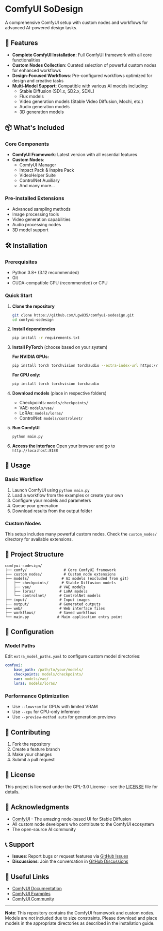# ComfyUI SoDesign

A comprehensive ComfyUI setup with custom nodes and workflows for advanced AI-powered design tasks.

## 🚀 Features

- **Complete ComfyUI Installation**: Full ComfyUI framework with all core functionalities
- **Custom Nodes Collection**: Curated selection of powerful custom nodes for enhanced workflows
- **Design-Focused Workflows**: Pre-configured workflows optimized for design and creative tasks
- **Multi-Model Support**: Compatible with various AI models including:
  - Stable Diffusion (SD1.x, SD2.x, SDXL)
  - Flux models
  - Video generation models (Stable Video Diffusion, Mochi, etc.)
  - Audio generation models
  - 3D generation models

## 📦 What's Included

### Core Components
- **ComfyUI Framework**: Latest version with all essential features
- **Custom Nodes**:
  - ComfyUI Manager
  - Impact Pack & Inspire Pack
  - VideoHelper Suite
  - ControlNet Auxiliary
  - And many more...

### Pre-installed Extensions
- Advanced sampling methods
- Image processing tools
- Video generation capabilities
- Audio processing nodes
- 3D model support

## 🛠️ Installation

### Prerequisites
- Python 3.8+ (3.12 recommended)
- Git
- CUDA-compatible GPU (recommended) or CPU

### Quick Start

1. **Clone the repository**
   ```bash
   git clone https://github.com/Lgw835/comfyui-sodesign.git
   cd comfyui-sodesign
   ```

2. **Install dependencies**
   ```bash
   pip install -r requirements.txt
   ```

3. **Install PyTorch** (choose based on your system)

   **For NVIDIA GPUs:**
   ```bash
   pip install torch torchvision torchaudio --extra-index-url https://download.pytorch.org/whl/cu128
   ```

   **For CPU only:**
   ```bash
   pip install torch torchvision torchaudio
   ```

4. **Download models** (place in respective folders)
   - Checkpoints: `models/checkpoints/`
   - VAE: `models/vae/`
   - LoRAs: `models/loras/`
   - ControlNet: `models/controlnet/`

5. **Run ComfyUI**
   ```bash
   python main.py
   ```

6. **Access the interface**
   Open your browser and go to `http://localhost:8188`

## 🎯 Usage

### Basic Workflow
1. Launch ComfyUI using `python main.py`
2. Load a workflow from the examples or create your own
3. Configure your models and parameters
4. Queue your generation
5. Download results from the output folder

### Custom Nodes
This setup includes many powerful custom nodes. Check the `custom_nodes/` directory for available extensions.

## 📁 Project Structure

```
comfyui-sodesign/
├── comfy/                 # Core ComfyUI framework
├── custom_nodes/          # Custom node extensions
├── models/               # AI models (excluded from git)
│   ├── checkpoints/      # Stable Diffusion models
│   ├── vae/             # VAE models
│   ├── loras/           # LoRA models
│   └── controlnet/      # ControlNet models
├── input/               # Input images
├── output/              # Generated outputs
├── web/                 # Web interface files
├── workflows/           # Saved workflows
└── main.py             # Main application entry point
```

## 🔧 Configuration

### Model Paths
Edit `extra_model_paths.yaml` to configure custom model directories:

```yaml
comfyui:
    base_path: /path/to/your/models/
    checkpoints: models/checkpoints/
    vae: models/vae/
    loras: models/loras/
```

### Performance Optimization
- Use `--lowvram` for GPUs with limited VRAM
- Use `--cpu` for CPU-only inference
- Use `--preview-method auto` for generation previews

## 🤝 Contributing

1. Fork the repository
2. Create a feature branch
3. Make your changes
4. Submit a pull request

## 📄 License

This project is licensed under the GPL-3.0 License - see the [LICENSE](LICENSE) file for details.

## 🙏 Acknowledgments

- [ComfyUI](https://github.com/comfyanonymous/ComfyUI) - The amazing node-based UI for Stable Diffusion
- All custom node developers who contribute to the ComfyUI ecosystem
- The open-source AI community

## 📞 Support

- **Issues**: Report bugs or request features via [GitHub Issues](https://github.com/Lgw835/comfyui-sodesign/issues)
- **Discussions**: Join the conversation in [GitHub Discussions](https://github.com/Lgw835/comfyui-sodesign/discussions)

## 🔗 Useful Links

- [ComfyUI Documentation](https://docs.comfy.org/)
- [ComfyUI Examples](https://comfyanonymous.github.io/ComfyUI_examples/)
- [ComfyUI Community](https://comfy.org/discord)

---

**Note**: This repository contains the ComfyUI framework and custom nodes. Models are not included due to size constraints. Please download and place models in the appropriate directories as described in the installation guide.
